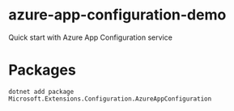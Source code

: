# azure-app-configuration-demo
Quick start with Azure App Configuration service


# Packages 
``` 
dotnet add package Microsoft.Extensions.Configuration.AzureAppConfiguration
```